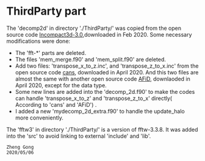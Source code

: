 # ThirdParty part
The 'decomp2d' in directory './ThirdParty/' was copied from the open source code [Incompact3d-3.0](https://github.com/xcompact3d/Incompact3d),downloaded in Feb 2020.
Some necessary modifications were done:
* The 'fft-*' parts are deleted.
* The files 'mem_merge.f90' and 'mem_split.f90' are deleted.
* Add two files:  'transpose_x_to_z.inc', and 'transpose_z_to_x.inc' from the open source code [cans](https://github.com/p-costa/CaNS), downloaded in  April 2020. And this two files are almost the same with another open source code [AFiD](https://github.com/PhysicsofFluids/AFiD), downlaoded in April 2020, except for the data type.
* Some new lines are added into the 'decomp_2d.f90' to make the codes can handle 'transpose_x_to_z' and 'transpose_z_to_x' directly( According to 'cans' and 'AFiD') . 
* I added a new 'mydecomp_2d_extra.f90' to handle the update_halo more conveniently.

The 'fftw3' in directory './ThirdParty/' is a version of fftw-3.3.8. It was added into the 'src' to avoid linking to external 'include' and 'lib'.        
   
    Zheng Gong
    2020/05/06
